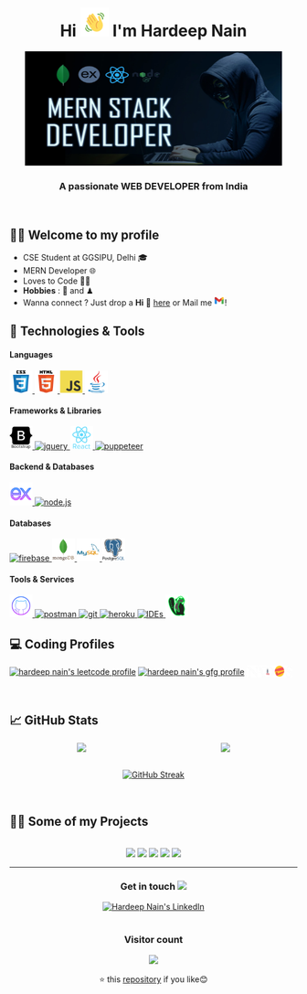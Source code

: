 <!-- [![MasterHead](./Img/1607639630421.jpg)](YourSite) -->

<div align="center">

# Hi <img src="./Img/wave.gif" width="50px" height="50px"> I'm Hardeep Nain

</div>

<div align="center">
<img  src="./Img/91edbdbc9875196cc50f56337f4e1aea00534b12.webp" height="200px" width="450px">
</div>

<h3 align="center">A passionate WEB DEVELOPER from India</h3>

<br>

## 🙋‍♂️ Welcome to my profile
* CSE Student at GGSIPU, Delhi 🎓
* MERN Developer 🌐
* Loves to Code 👨‍💻
* **Hobbies** : 🏏 and ♟
* Wanna connect ? Just drop a **Hi** 👋 [here](https://www.linkedin.com/in/hardeepnain/) or Mail me <a href="mailto:hnspnain@gmail.com" target="_blank"><img src="./Icons/icons8-gmail-48.png" width='18px'/></a>!


## 🔧 Technologies & Tools
<h4 align="left">Languages</h4>
<a href="https://www.w3schools.com/css/" target="_blank" rel="noreferrer"> <img src="https://raw.githubusercontent.com/devicons/devicon/master/icons/css3/css3-original-wordmark.svg" alt="css3" width="40" height="40"/> </a>
<a href="https://www.w3.org/html/" target="_blank" rel="noreferrer"> <img src="https://raw.githubusercontent.com/devicons/devicon/master/icons/html5/html5-original-wordmark.svg" alt="html5" width="40" height="40"/> </a>
<a href="https://developer.mozilla.org/en-US/docs/Web/JavaScript" target="_blank" rel="noreferrer"> <img src="https://raw.githubusercontent.com/devicons/devicon/master/icons/javascript/javascript-original.svg" alt="javascript" width="40" height="40"/> </a>
<a href="https://www.java.com" target="_blank" rel="noreferrer"> <img src="https://raw.githubusercontent.com/devicons/devicon/master/icons/java/java-original.svg" alt="java" width="40" height="40"/> </a> 

<h4 align="left">Frameworks & Libraries</h4>
<a href="https://getbootstrap.com" target="_blank" rel="noreferrer"> <img src="https://raw.githubusercontent.com/devicons/devicon/master/icons/bootstrap/bootstrap-plain-wordmark.svg" alt="bootstrap" width="40" height="40"/> </a>
<a href="https://jquery.com" target="_blank" rel="noreferrer">
<img src="https://cdn.jsdelivr.net/gh/devicons/devicon/icons/jquery/jquery-plain-wordmark.svg" alt="jquery" width="40" height="40" />
</a>
<a href="https://reactjs.org/" target="_blank" rel="noreferrer"> <img src="https://raw.githubusercontent.com/devicons/devicon/master/icons/react/react-original-wordmark.svg" alt="react" width="40" height="40"/> </a>
<a href="https://github.com/puppeteer/puppeteer" target="_blank" rel="noreferrer"> <img src="https://www.vectorlogo.zone/logos/pptrdev/pptrdev-official.svg" alt="puppeteer" width="40" height="40"/> </a>


<h4 align="left">Backend & Databases</h4>

<a href="https://expressjs.com" target="_blank" rel="noreferrer"> <img src="./Icons/icons8-express-js-96.png" alt="express" width="40" height="40"/>
</a>
<a href="https://skillicons.dev" target="_blank" rel="noreferrer"> <img src="https://skillicons.dev/icons?i=nodejs" alt="node.js" width="40" height="40"/>
</a>

<h4 align="left">Databases</h4>
<a href="https://skillicons.dev" target="_blank" rel="noreferrer"> <img src="https://skillicons.dev/icons?i=firebase" alt="firebase" width="40" height="40"/> </a> 
<a href="https://www.mongodb.com/" target="_blank" rel="noreferrer"> <img src="https://raw.githubusercontent.com/devicons/devicon/master/icons/mongodb/mongodb-original-wordmark.svg" alt="mongodb" width="40" height="40"/> </a>
<a href="https://www.mysql.com/" target="_blank" rel="noreferrer"> <img src="https://raw.githubusercontent.com/devicons/devicon/master/icons/mysql/mysql-original-wordmark.svg" alt="mysql" width="40" height="40"/> </a>
<a href="https://www.postgresql.org" target="_blank" rel="noreferrer"> <img src="https://raw.githubusercontent.com/devicons/devicon/master/icons/postgresql/postgresql-original-wordmark.svg" alt="postgresql" width="40" height="40"/> </a>

<h4 align="left">Tools & Services</h4>
<a href="https://github.com" target="_blank" rel="noreferrer"> <img src="./Icons/icons8-github-64.png" alt="github" width="40" height="40"/> </a>
<a href="https://postman.com" target="_blank" rel="noreferrer"> <img src="https://www.vectorlogo.zone/logos/getpostman/getpostman-icon.svg" alt="postman" width="40" height="40"/> </a>
<a href="https://git-scm.com/" target="_blank" rel="noreferrer"> <img src="https://www.vectorlogo.zone/logos/git-scm/git-scm-icon.svg" alt="git" width="40" height="40"/> </a>
<a href="https://heroku.com" target="_blank" rel="noreferrer"> <img src="https://www.vectorlogo.zone/logos/heroku/heroku-icon.svg" alt="heroku" width="40" height="40"/> </a>
<a href="https://skillicons.dev" target="_blank" rel="noreferrer"> <img src="https://skillicons.dev/icons?i=vscode,idea" alt="IDEs" width="80" height="40"/> </a>
<a href="https://dbeaver.com" target="_blank" rel="noreferrer"> <img src="./Icons/icons8-dbeaver-64.png" alt="dbeaver" width="40" height="40"/> </a>

<br>

## 💻 Coding Profiles

<a href="https://leetcode.com/HardeepNain/" target="_blank"><img align="center" src="https://raw.githubusercontent.com/rahuldkjain/github-profile-readme-generator/master/src/images/icons/Social/leet-code.svg" alt="hardeep nain's leetcode profile" height="30" width="40" /></a>
<a href="https://auth.geeksforgeeks.org/user/hardeepnain" target="_blank"><img align="center" src="https://raw.githubusercontent.com/rahuldkjain/github-profile-readme-generator/master/src/images/icons/Social/geeks-for-geeks.svg" alt="hardeep nain's gfg profile" height="30" width="40" /></a>
<a href="https://nados.io/profile/ab796a59-c696-433a-a893-37f295b86751" target="_blank"><img align="center" src="./Icons/nadosDarkLogo.png" alt="hardeep nain's nados profile" height="20" width="80" /></a>

<br>

## &#x1f4c8; GitHub Stats

<div align="center" style="display:flex; justify-content:space-around;align-items:center">
<a href="(https://github.com/anuraghazra/github-readme-stats"><img align="center" src="https://github-readme-stats.vercel.app/api/top-langs/?username=hardeepnain&theme=chartreuse-dark&layout=compact&border_color=9ACD32" /></a>
<a href="https://github.com/hardeepnain/github-readme-stats"><img align="center" src="https://github-readme-stats.vercel.app/api?username=hardeepnain&count_private=true&show_icons=true&theme=chartreuse-dark&hide=prs,contribs&border_color=9ACD32&ring_color=FF6600&icon_color=FFD700" style="width:460px" />
</a>
</div>

<br>

<div align="center">

[![GitHub Streak](https://github-readme-streak-stats.herokuapp.com?user=HardeepNain&theme=chartreuse-dark&ring=ffffff&fire=FF6600&currStreakNum=FFFF00&currStreakLabel=FFFF00&border=9ACD32)](https://git.io/streak-stats)

</div>

<br>



## 👨‍💻 Some of my Projects

<br>

<div  align="center">
<a href="https://github.com/HardeepNain/Digital-Board" target="_blank">
<img src="https://github-readme-stats.vercel.app/api/pin/?username=hardeepnain&repo=Digital-Board&show_icons=true&theme=chartreuse-dark&title_color=1aa7ec" ></a>
<a href="https://github.com/HardeepNain/MyExcel" target="_blank">
<img src="https://github-readme-stats.vercel.app/api/pin/?username=hardeepnain&repo=MyExcel&show_icons=true&theme=chartreuse-dark&title_color=1aa7ec" ></a>
<a href="https://github.com/HardeepNain/Camera-Lite" target="_blank">
<img src="https://github-readme-stats.vercel.app/api/pin/?username=hardeepnain&repo=Camera-Lite&show_icons=true&theme=chartreuse-dark&title_color=1aa7ec" ></a>
<a href="https://github.com/HardeepNain/Sticky-Memo" target="_blank">
<img src="https://github-readme-stats.vercel.app/api/pin/?username=hardeepnain&repo=Sticky-Memo&show_icons=true&theme=chartreuse-dark&title_color=1aa7ec" ></a>
<a href="https://github.com/HardeepNain/Sort_NestedFolder" target="_blank">
<img src="https://github-readme-stats.vercel.app/api/pin/?username=hardeepnain&repo=Sort_NestedFolder&show_icons=true&theme=chartreuse-dark&title_color=1aa7ec" ></a>
</div>

<div align="center">

<hr>

### Get in touch <img src="https://raw.githubusercontent.com/ShahriarShafin/ShahriarShafin/main/Assets/handshake.gif" height="32px">

<div style="display:flex; justify-content:center; ">
 <a href="https://linkedin.com/in/hardeepnain" target="_blank">
<img width="22px" src="https://raw.githubusercontent.com/peterthehan/peterthehan/master/assets/linkedin.svg" alt="Hardeep Nain's LinkedIn" />
</a>



</div>

<br>

<p align="center"> 

  ### Visitor count<br>
  <img src="https://profile-counter.glitch.me/hardeepnain/count.svg" />

</p>


<div align="center">

⭐ this [repository](https://github.com/HardeepNain/HardeepNain) if you like😊

</div>

